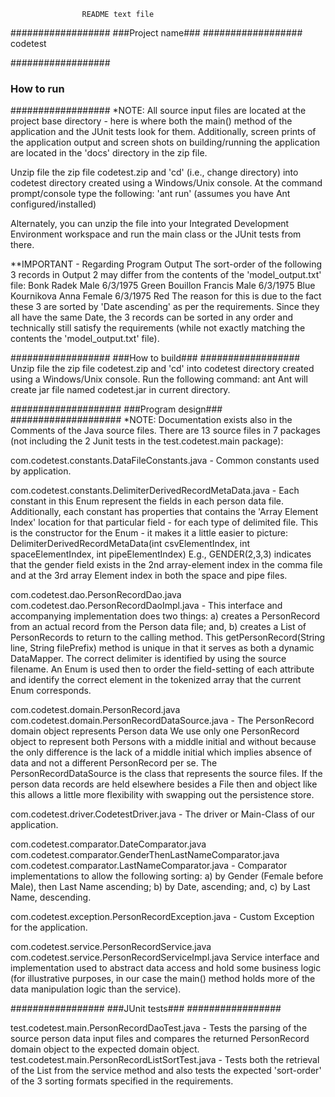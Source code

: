 
					README text file
##################
###Project name###
##################
codetest

##################
### How to run ###
##################
*NOTE: All source input files are located at the project base directory - here is where both the main() method of the application and the JUnit tests look for them.
Additionally, screen prints of the application output and screen shots on building/running the application are located in the 'docs' directory in the zip file.

Unzip file the zip file codetest.zip and 'cd' (i.e., change directory) into codetest directory created using a Windows/Unix console.  At the command prompt/console type the following: 'ant run'  (assumes you have Ant configured/installed)

Alternately, you can unzip the file into your Integrated Development Environment workspace and run the main class or the JUnit tests from there.

**IMPORTANT - Regarding Program Output
The sort-order of the following 3 records in Output 2 may differ from the contents of the 'model_output.txt' file:
Bonk Radek Male 6/3/1975 Green
Bouillon Francis Male 6/3/1975 Blue
Kournikova Anna Female 6/3/1975 Red
The reason for this is due to the fact these 3 are sorted by 'Date ascending' as per the requirements.  Since they all have the same Date, the 3 records can be sorted in any order and technically still satisfy the requirements (while not exactly matching the contents the 'model_output.txt' file).

##################
###How to build###
##################
Unzip file  the zip file codetest.zip and 'cd' into codetest directory created using a Windows/Unix console.
Run the following command: ant
Ant will create jar file named codetest.jar in current directory.

####################
###Program design###
####################
*NOTE: Documentation exists also in the Comments of the Java source files.
There are 13 source files in 7 packages (not including the 2 Junit tests in the test.codetest.main package):

com.codetest.constants.DataFileConstants.java
	- Common constants used by application.
	
com.codetest.constants.DelimiterDerivedRecordMetaData.java
	- Each constant in this Enum represent the fields in each person data file.
	Additionally, each constant has properties that contains the 'Array Element Index' location
	for that particular field - for each type of delimited file.
	This is the constructor for the Enum - it makes it a little easier to picture:
	DelimiterDerivedRecordMetaData(int csvElementIndex, int spaceElementIndex, 
	int pipeElementIndex)
	E.g., GENDER(2,3,3) indicates that the gender field exists in the 2nd array-element index in 
	the comma file and at the 3rd array Element index in both the space and pipe files.

com.codetest.dao.PersonRecordDao.java
com.codetest.dao.PersonRecordDaoImpl.java
	- This interface and accompanying implementation does two things: 
		a) creates a PersonRecord from an actual record from the Person data file; and,
		b) creates a List of PersonRecords to return to the calling method.
	This getPersonRecord(String line, String filePrefix) method is unique in that it serves as both a
	dynamic DataMapper.  The correct delimiter is identified by using the source filename.
	An Enum is used then to order the field-setting of each attribute and identify the correct
	element in the tokenized array that the current Enum corresponds.

com.codetest.domain.PersonRecord.java
com.codetest.domain.PersonRecordDataSource.java
	- The PersonRecord domain object represents Person data
	We use only one PersonRecord object to represent both Persons with a
	middle initial and without because the only difference is the lack of 
	a middle initial which implies absence of data and not a different PersonRecord
	per se.  The PersonRecordDataSource is the class that represents the source files.
	If the person data records are held elsewhere besides a File then and object like this 
	allows a little more flexibility with swapping out the persistence store.

com.codetest.driver.CodetestDriver.java
	- The driver or Main-Class of our application.

com.codetest.comparator.DateComparator.java
com.codetest.comparator.GenderThenLastNameComparator.java
com.codetest.comparator.LastNameComparator.java
	- Comparator implementations to allow the following sorting:
		a) by Gender (Female before Male), then Last Name ascending;
		b) by Date, ascending; and,
		c) by Last Name, descending.

com.codetest.exception.PersonRecordException.java
	- Custom Exception for the application.

com.codetest.service.PersonRecordService.java
com.codetest.service.PersonRecordServiceImpl.java
Service interface and implementation used to abstract data access and hold some
business logic 	(for illustrative purposes, in our case the main() method holds more of 
the data manipulation logic than the service).

#################
###JUnit tests###
#################

test.codetest.main.PersonRecordDaoTest.java
	- Tests the parsing of the source person data input files and compares the returned 
	PersonRecord domain object to the expected domain object.
test.codetest.main.PersonRecordListSortTest.java
	- Tests both the retrieval of the List<PersonRecord> from the service method and 
	also tests the expected 'sort-order' of the 3 sorting formats specified in the 
	requirements.
